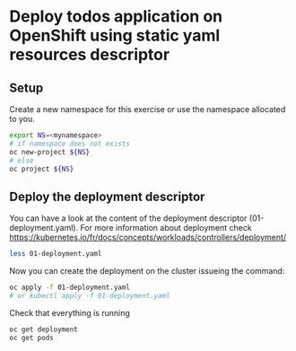 # Deploy todos application on OpenShift using static yaml resources descriptor

## Setup

Create a new namespace for this exercise or use the namespace allocated to you.

```bash
export NS=<mynamespace>
# if namespace does not exists
oc new-project ${NS}
# else
oc project ${NS}
```

## Deploy the deployment descriptor

You can have a look at the content of the deployment descriptor (01-deployment.yaml). For more information about deployment check https://kubernetes.io/fr/docs/concepts/workloads/controllers/deployment/


```bash
less 01-deployment.yaml
```

Now you can create the deployment on the cluster issueing the command:

```bash
oc apply -f 01-deployment.yaml
# or kubectl apply -f 01-deployment.yaml
```

Check that everything is running

```bash
oc get deployment
oc get pods
```

